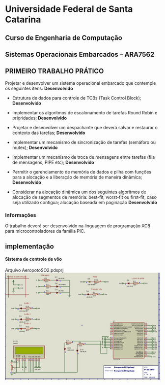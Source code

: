 # Universidade Federal de Santa Catarina
## Curso de Engenharia de Computação
## Sistemas Operacionais Embarcados – ARA7562



## PRIMEIRO TRABALHO PRÁTICO

Projetar e desenvolver um sistema operacional embarcado que contemple os seguintes itens:  **Desenvolvido**

* Estrutura de dados para controle de TCBs (Task Control Block);  **Desenvolvido**

* Implementar os algoritmos de escalonamento de tarefas Round Robin e prioridades;  **Desenvolvido**

* Projetar e desenvolver um despachante que deverá salvar e restaurar o contexto das tarefas;  **Desenvolvido**

* Implementar um mecanismo de sincronização de tarefas (semáforo ou mutex);  **Desenvolvido**

* Implementar um mecanismo de troca de mensagens entre tarefas (fila de mensagens, PIPE etc);  **Desenvolvido**

* Permitir o gerenciamento de memória de dados e pilha com funções para a alocação e a liberação de
memória de maneira dinâmica;  **Desenvolvido**

* Considerar na alocação dinâmica um dos seguintes algoritmos de alocação de segmentos de memória:
best-fit, worst-fit ou first-fit, caso seja utilizado contígua; alocação baseada em paginação  **Desenvolvido**


### Informações

O trabalho deverá ser desenvolvido na linguagem de programação XC8 para
microcontroladores da família PIC.

## implementação
#### Sistema de controle de vôo
Arquivo AeropotoSO2.pdsprj
![Simulação proteus](soproteus.jpeg)
